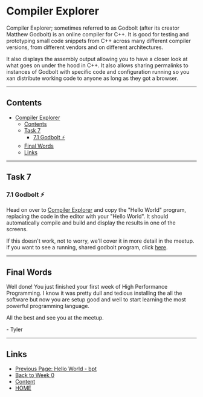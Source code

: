 # Compiler Explorer

Compiler Explorer; sometimes referred to as Godbolt (after its creator Matthew Godbolt) is an online compiler for C++. It is good for testing and prototyping small code snippets from C++ across many different compiler versions, from different vendors and on different architectures.

It also displays the assembly output allowing you to have a closer look at what goes on under the hood in C++. It also allows sharing permalinks to instances of Godbolt with specific code and configuration running so you xan distribute working code to anyone as long as they got a browser.

---

## Contents

- [Compiler Explorer](#compiler-explorer)
  - [Contents](#contents)
  - [Task 7](#task-7)
    - [7.1 Godbolt ⚡](#71-godbolt-)
  - [Final Words](#final-words)
  - [Links](#links)

---

## Task 7

### 7.1 Godbolt ⚡

Head on over to [Compiler Explorer](https://www.godbolt.org/) and copy the "Hello World" program, replacing the code in the editor with your "Hello World". It should automatically compile and build and display the results in one of the screens.

If this doesn't work, not to worry, we'll cover it in more detail in the meetup. if you want to see a running, shared godbolt program, click [here](https://www.godbolt.org/z/GKxzfees6).

---

## Final Words

Well done! You just finished your first week of High Performance Programming. I know it was pretty dull and tedious installing the all the software but now you are setup good and well to start learning the most powerful programming language.

All the best and see you at the meetup.

\- Tyler

---

## Links

- [Previous Page: Hello World - bpt](/content/week0/examples/hello-bpt/README.md)
- [Back to Week 0](/content/week0/README.md)
- [Content](/content/README.md)
- [HOME](/README.md)
